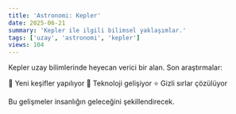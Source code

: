 ```yaml
---
title: 'Astronomi: Kepler'
date: 2025-06-21
summary: 'Kepler ile ilgili bilimsel yaklaşımlar.'
tags: ['uzay', 'astronomi', 'kepler']
views: 104
---
```


Kepler uzay bilimlerinde heyecan verici bir alan. Son araştırmalar:

🚀 Yeni keşifler yapılıyor
🌌 Teknoloji gelişiyor
⭐ Gizli sırlar çözülüyor

Bu gelişmeler insanlığın geleceğini şekillendirecek.